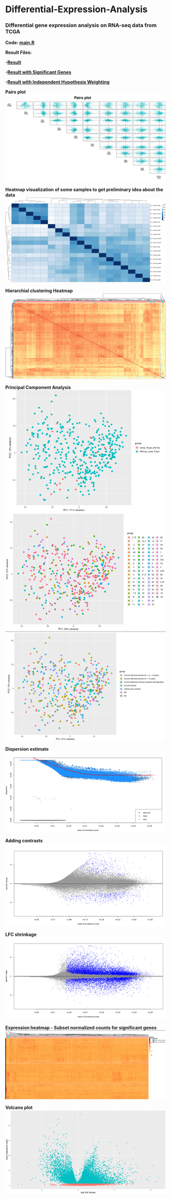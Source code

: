 # Differential-Expression-Analysis
### Differential gene expression analysis on RNA-seq data from TCGA

**Code: [main.R](https://github.com/rushil1904/Differential-Expression-Analysis/blob/main/main.R)**

**Result Files:**

**-[Result](https://github.com/rushil1904/Differential-Expression-Analysis/blob/main/definition_Primary_solid_Tumor_vs_Solid_Tissue_Normal.csv)**

**-[Result with Significant Genes](https://github.com/rushil1904/Differential-Expression-Analysis/blob/main/significant.csv)**

**-[Result with Independent Hypothesis Weighting](https://github.com/rushil1904/Differential-Expression-Analysis/blob/main/IHWdefinition_Primary_solid_Tumor_vs_Solid_Tissue_Normal.csv)**

**Pairs plot**
![](https://github.com/rushil1904/Differential-Expression-Analysis/blob/main/Pairs%20plot.png?raw=true)

**Heatmap visualization of some samples to get preliminary idea about the data**
![](https://github.com/rushil1904/Differential-Expression-Analysis/blob/main/Heatmap%20visualization-some%20samples.png?raw=true)

**Hierarchial clustering Heatmap**
![Hierarchial clustering Heatmap](https://github.com/rushil1904/Differential-Expression-Analysis/blob/main/Heatmap%20clustering%20Heamap_edited.png?raw=true)

**Principal Component Analysis**
![](https://github.com/rushil1904/Differential-Expression-Analysis/blob/main/Principal%20Component%20Analysis(definition).png?raw=true)
![](https://github.com/rushil1904/Differential-Expression-Analysis/blob/main/PCA(Number%20of%20year%20smoked).png?raw=true)
![](https://github.com/rushil1904/Differential-Expression-Analysis/blob/main/PCA(Smoking%20history).png?raw=true)

**Dispersion estimate**
![](https://github.com/rushil1904/Differential-Expression-Analysis/blob/main/Dispersion%20estimates.png?raw=true)

**Adding contrasts**
![](https://github.com/rushil1904/Differential-Expression-Analysis/blob/main/LFC%20contrasts.png?raw=true)

**LFC shrinkage**
![](https://github.com/rushil1904/Differential-Expression-Analysis/blob/main/LFC%20Shrinkage.png?raw=true)

**Expression heatmap - Subset normalized counts for significant genes**
![](https://github.com/rushil1904/Differential-Expression-Analysis/blob/main/Heatmap%20normalized%20counts%20significant%20genes_edited.png?raw=true)

**Volcano plot**
![](https://github.com/rushil1904/Differential-Expression-Analysis/blob/main/Volcano%20plot.png?raw=true)
